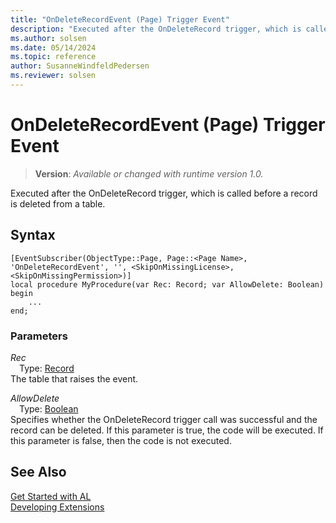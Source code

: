 ```yaml
---
title: "OnDeleteRecordEvent (Page) Trigger Event"
description: "Executed after the OnDeleteRecord trigger, which is called before a record is deleted from a table."
ms.author: solsen
ms.date: 05/14/2024
ms.topic: reference
author: SusanneWindfeldPedersen
ms.reviewer: solsen
---
```

[//]: # (START>DO_NOT_EDIT)
[//]: # (IMPORTANT:Do not edit any of the content between here and the END>DO_NOT_EDIT.)
[//]: # (Any modifications should be made in the .xml files in the ModernDev repo.)

# OnDeleteRecordEvent (Page) Trigger Event
> **Version**: _Available or changed with runtime version 1.0._

Executed after the OnDeleteRecord trigger, which is called before a record is deleted from a table.


## Syntax
```AL
[EventSubscriber(ObjectType::Page, Page::<Page Name>, 'OnDeleteRecordEvent', '', <SkipOnMissingLicense>, <SkipOnMissingPermission>)]
local procedure MyProcedure(var Rec: Record; var AllowDelete: Boolean)
begin
    ...
end;
```

### Parameters

*Rec*  
&emsp;Type: [Record](../../../methods-auto/record/record-data-type.md)  
The table that raises the event.  

*AllowDelete*  
&emsp;Type: [Boolean](../../../methods-auto/boolean/boolean-data-type.md)  
Specifies whether the OnDeleteRecord trigger call was successful and the record can be deleted. If this parameter is true, the code will be executed. If this parameter is false, then the code is not executed.  



[//]: # (IMPORTANT: END>DO_NOT_EDIT)
## See Also  
[Get Started with AL](../../../devenv-get-started.md)  
[Developing Extensions](../../../devenv-dev-overview.md)   